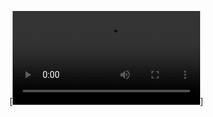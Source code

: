 [![Watch the video](https://raw.githubusercontent/codeInn001/Videodorahacks/main/VID_20241214_113227.mp4)]
